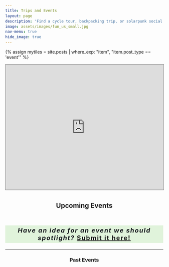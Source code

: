 ```yaml
---
title: Trips and Events
layout: page
description: 'Find a cycle tour, backpacking trip, or solarpunk social near you'
image: assets/images/fun_us_small.jpg
nav-menu: true
hide_image: true
---
```


{% assign mytiles = site.posts | where_exp: "item", "item.post_type == 'event'" %}

<!-- Main -->
<div id="main">


<section id="one">
    <div class="inner" style="padding:0">
        <div class="iframeholder image right">
            <iframe src="https://calendar.google.com/calendar/embed?height=600&wkst=1&bgcolor=%234285F4&ctz=America%2FChicago&showPrint=0&showCalendars=0&showNav=1&showTitle=0&src=c29sYXJwdW5rdHJhdmVsQGdtYWlsLmNvbQ&color=%23039BE5" style="border:solid 1px #777" width="100%" height="400" frameborder="0" scrolling="no"></iframe>
        </div>
    </div>
</section>
<h2 style="text-align:center;padding-top:0.2em;">Upcoming Events</h2>

<section id="two" class="shrink"></section>

<section style="clear:both;padding-top:1em;">
    <p style="text-align:center;font-size: 20px;padding: 4px ;letter-spacing: 2px;color: #14171c;background: #e0f3db;font-weight:700;"> <i>Have an idea for an event we should spotlight? </i> <a href="#" onclick="document.getElementById('modform2').style.display='block'; return false;">Submit it here!</a></p>
</section>

<hr>

<section id="three" class="spotlights-small" style="clear:both;">
    <h3 style="text-align:center;">Past Events</h3>
</section>


<script>
today = new Date()
console.log(today)
format_today = today.getFullYear()*10000 + (today.getMonth()+1)*100 + today.getDate();
console.log(format_today)
fetch("https://docs.google.com/spreadsheets/d/1FH5pfClecsTA_4hLp5HJ7JOL2wkj6QO1GQ0oDPgBRjo/gviz/tq?tqx=out:json")
    .then(res => res.text())
    .then(text => {
        meta_result = JSON.parse(text.substr(47).slice(0, -2))
        console.log(meta_result)
        keys = []
        for (var i = 0; i < 5; i += 1){
          keys.push(meta_result.table.cols[i].label)
        }
        var data = {};
        for (var i = 0; i < meta_result.table.rows.length; i += 1) {
          to_push = {};
          for (var j = 0; j < 7; j += 1){
            if (meta_result.table.rows[i].c[j] != null){
                to_push[keys[j]]=meta_result.table.rows[i].c[j].v
            }
          }
          data[meta_result.table.rows[i].c[0].v] = to_push
        }
        for (var i in data){
          d = data[i]
          var newElement = document.createElement("section");
          to_add = `<div class="content" >
                        <div class="inner" >
                            <header>
                                <h3><a target="_blank" href="${d.link}">${d.name}</a></h3>
                            </header>
                            <p>${d.desc}</p>
                            <ul class="actions">
                                <li><a target="_blank" href="${d.link}" class="button">Learn more</a></li>
                            </ul>
                        </div>
                    </div>
                </section>`
          if (d.image) {
            to_add = `<a href="${d.link}" target="_blank" class="image" style="max-height:300px;overflow:hidden;">
                        <img src="${d.image}" alt="" data-position="center center" />
                    </a>` + to_add
          }else{
            to_add = `<a href="${d.link}" target="_blank" class="image" style="max-height:300px;overflow:hidden;">
                        <img src="assets/images/sptc.png" alt="" data-position="center center" />
                    </a>` + to_add
          }
          newElement.innerHTML = to_add
          console.log(d.date)
          if(d.date>format_today){ //TODO: make date test
            document.getElementById("two").appendChild(newElement);
          }else{
            document.getElementById("three").appendChild(newElement);
          }
    }
    })
</script>

</div>
